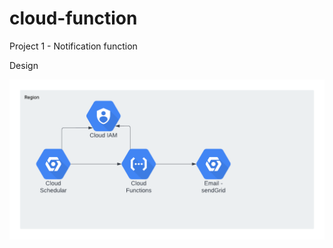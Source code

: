 # cloud-function
 Project 1 - Notification function
 
 Design 
 
 ![alt text](https://github.com/rahulsingh336/cloud-function/blob/main/notification-function/Blank%20diagram.png?raw=true)
